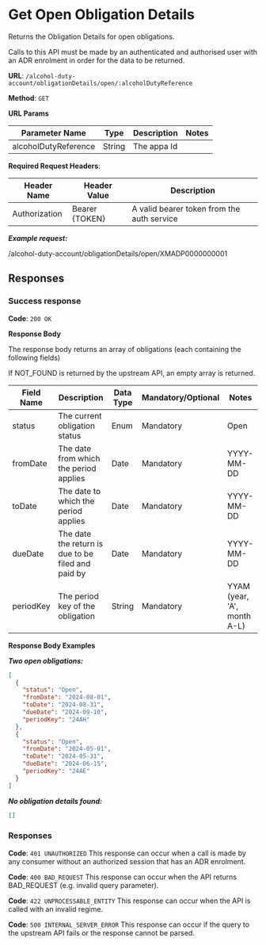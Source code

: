 # Get Open Obligation Details

Returns the Obligation Details for open obligations.

Calls to this API must be made by an authenticated and authorised user with an ADR enrolment in order for the data to be
returned.

**URL**: `/alcohol-duty-account/obligationDetails/open/:alcoholDutyReference`

**Method**: `GET`

**URL Params**

| Parameter Name       | Type   | Description | Notes |
|----------------------|--------|-------------|-------|
| alcoholDutyReference | String | The appa Id |       |

**Required Request Headers**:

| Header Name   | Header Value   | Description                                |
|---------------|----------------|--------------------------------------------|
| Authorization | Bearer {TOKEN} | A valid bearer token from the auth service |

***Example request:***

/alcohol-duty-account/obligationDetails/open/XMADP0000000001

## Responses

### Success response

**Code**: `200 OK`

**Response Body**

The response body returns an array of obligations (each containing the following fields)

If NOT_FOUND is returned by the upstream API, an empty array is returned.

| Field Name | Description                                        | Data Type | Mandatory/Optional | Notes                       |
|------------|----------------------------------------------------|-----------|--------------------|-----------------------------|
| status     | The current obligation status                      | Enum      | Mandatory          | Open                        |
| fromDate   | The date from which the period applies             | Date      | Mandatory          | YYYY-MM-DD                  |
| toDate     | The date to which the period applies               | Date      | Mandatory          | YYYY-MM-DD                  |
| dueDate    | The date the return is due to be filed and paid by | Date      | Mandatory          | YYYY-MM-DD                  |
| periodKey  | The period key of the obligation                   | String    | Mandatory          | YYAM (year, 'A', month A-L) |

**Response Body Examples**

***Two open obligations:***

```json
[
  {
    "status": "Open",
    "fromDate": "2024-08-01",
    "toDate": "2024-08-31",
    "dueDate": "2024-09-10",
    "periodKey": "24AH"
  },
  {
    "status": "Open",
    "fromDate": "2024-05-01",
    "toDate": "2024-05-31",
    "dueDate": "2024-06-15",
    "periodKey": "24AE"
  }
]
```

***No obligation details found:***

```json
[]
```

### Responses

**Code**: `401 UNAUTHORIZED`
This response can occur when a call is made by any consumer without an authorized session that has an ADR enrolment.

**Code**: `400 BAD_REQUEST`
This response can occur when the API returns BAD_REQUEST (e.g. invalid query parameter).

**Code**: `422 UNPROCESSABLE_ENTITY`
This response can occur when the API is called with an invalid regime.

**Code**: `500 INTERNAL_SERVER_ERROR`
This response can occur if the query to the upstream API fails or the response cannot be parsed.

